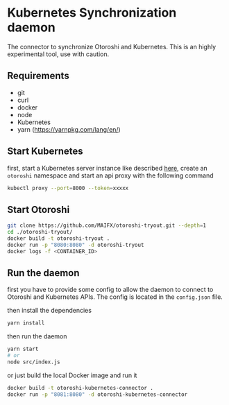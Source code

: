 # Kubernetes Synchronization daemon

The connector to synchronize Otoroshi and Kubernetes. This is an highly experimental tool, use with caution.

## Requirements

* git
* curl
* docker
* node
* Kubernetes
* yarn (https://yarnpkg.com/lang/en/)

## Start Kubernetes

first, start a Kubernetes server instance like described [here](https://kubernetes.io/docs/setup/pick-right-solution/), create an `otoroshi` namespace and start an api proxy with the following command

```sh
kubectl proxy --port=8000 --token=xxxxx
```

## Start Otoroshi

```sh
git clone https://github.com/MAIFX/otoroshi-tryout.git --depth=1
cd ./otoroshi-tryout/
docker build -t otoroshi-tryout .
docker run -p "8080:8080" -d otoroshi-tryout
docker logs -f <CONTAINER_ID>
```

## Run the daemon

first you have to provide some config to allow the daemon to connect to Otoroshi and Kubernetes APIs. The config is located in the `config.json` file.

then install the dependencies

```sh
yarn install
```

then run the daemon

```sh
yarn start
# or
node src/index.js
```

or just build the local Docker image and run it

```sh
docker build -t otoroshi-kubernetes-connector .
docker run -p "8081:8080" -d otoroshi-kubernetes-connector 
```
